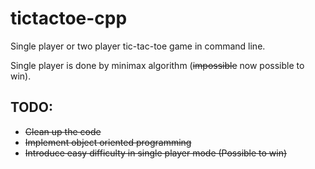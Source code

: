 # tictactoe-cpp
Single player or two player tic-tac-toe game in command line.

Single player is done by minimax algorithm (~~impossible~~ now possible to win).

## TODO:
* ~~Clean up the code~~
* ~~Implement object oriented programming~~
* ~~Introduce easy difficulty in single player mode (Possible to win)~~
